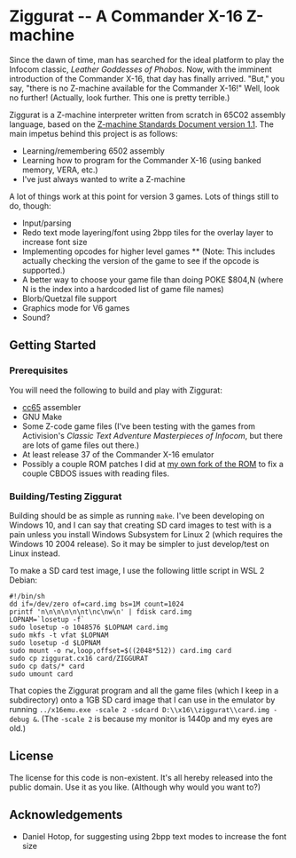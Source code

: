 # Ziggurat -- A Commander X-16 Z-machine

Since the dawn of time, man has searched for the ideal platform to play the Infocom classic, *Leather Goddesses of Phobos*. Now, with the imminent introduction of the Commander X-16, that day has finally arrived. "But," you say, "there is no Z-machine available for the Commander X-16!" Well, look no further! (Actually, look further. This one is pretty terrible.)

Ziggurat is a Z-machine interpreter written from scratch in 65C02 assembly language, based on the [Z-machine Standards Document version 1.1](http://inform-fiction.org/zmachine/standards/z1point1/index.html). The main impetus behind this project is as follows:
* Learning/remembering 6502 assembly
* Learning how to program for the Commander X-16 (using banked memory, VERA, etc.)
* I've just always wanted to write a Z-machine

A lot of things work at this point for version 3 games. Lots of things still to do, though:
* Input/parsing
* Redo text mode layering/font using 2bpp tiles for the overlay layer to increase font size
* Implementing opcodes for higher level games
** (Note: This includes actually checking the version of the game to see if the opcode is supported.)
* A better way to choose your game file than doing POKE $804,N (where N is the index into a hardcoded list of game file names)
* Blorb/Quetzal file support
* Graphics mode for V6 games
* Sound?

## Getting Started

### Prerequisites

You will need the following to build and play with Ziggurat:
* [cc65](https://cc65.github.io/) assembler
* GNU Make
* Some Z-code game files (I've been testing with the games from Activision's *Classic Text Adventure Masterpieces of Infocom*, but there are lots of game files out there.)
* At least release 37 of the Commander X-16 emulator
* Possibly a couple ROM patches I did at [my own fork of the ROM](https://github.com/theelkmechanic/x16-rom) to fix a couple CBDOS issues with reading files.

### Building/Testing Ziggurat

Building should be as simple as running `make`. I've been developing on Windows 10, and I can say that creating SD card images to test with is a pain unless you install Windows Subsystem for Linux 2 (which requires the Windows 10 2004 release). So it may be simpler to just develop/test on Linux instead.

To make a SD card test image, I use the following little script in WSL 2 Debian:
```
#!/bin/sh
dd if=/dev/zero of=card.img bs=1M count=1024
printf 'n\n\n\n\n\nt\nc\nw\n' | fdisk card.img
LOPNAM=`losetup -f`
sudo losetup -o 1048576 $LOPNAM card.img
sudo mkfs -t vfat $LOPNAM
sudo losetup -d $LOPNAM
sudo mount -o rw,loop,offset=$((2048*512)) card.img card
sudo cp ziggurat.cx16 card/ZIGGURAT
sudo cp dats/* card
sudo umount card
```
That copies the Ziggurat program and all the game files (which I keep in a subdirectory) onto a 1GB SD card image that I can use in the emulator by running `../x16emu.exe -scale 2 -sdcard D:\\x16\\ziggurat\\card.img -debug &`. (The `-scale 2` is because my monitor is 1440p and my eyes are old.)

## License

The license for this code is non-existent. It's all hereby released into the public domain. Use it as you like. (Although why would you want to?)

## Acknowledgements

* Daniel Hotop, for suggesting using 2bpp text modes to increase the font size
